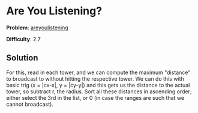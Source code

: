 # Are You Listening?

**Problem**: [areyoulistening](https://open.kattis.com/problems/areyoulistening)

**Difficulty**: 2.7

## Solution

For this, read in each tower, and we can compute the maximum "distance" to broadcast to without hitting the respective tower. We can do this with basic trig (x = |cx-x|, y = |cy-y|) and this gets us the distance to the actual tower, so subtract r, the radius. Sort all these distances in ascending order; either select the 3rd in the list, or 0 (in case the ranges are such that we cannot broadcast).

